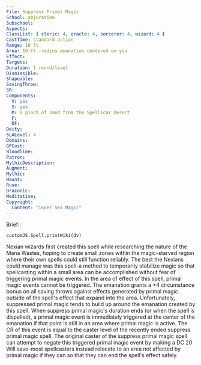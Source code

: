 ```yaml
---
File: Suppress Primal Magic
School: abjuration
Subschool: 
Aspects: 
ClassList: { cleric: 4, oracle: 4, sorcerer: 4, wizard: 4 }
CastTime: standard action
Range: 10 ft.
Area: 10-ft.-radius emanation centered on you
Effect: 
Targets: 
Duration: 1 round/level
Dismissible: 
Shapeable: 
SavingThrow: 
SR: 
Components:
  V: yes
  S: yes
  M: a pinch of sand from the Spellscar Desert
  F: 
  DF: 
Deity: 
SLALevel: 4
Domains: 
GPCost: 
Bloodline: 
Patron: 
MythicDescription: 
Augment: 
Mythic: 
Haunt: 
Ruse: 
Draconic: 
Meditative: 
Copyright:
  Content: "Inner Sea Magic"
---
```

Brief:: 

```dataviewjs
customJS.Spell.printWiki(dv)
```

Nexian wizards first created this spell while researching the nature of the Mana Wastes, hoping to create small zones within the magic-starved region where their own spells could still function reliably. The best the Nexians could manage was this spell-a method to temporarily stabilize magic so that spellcasting within a small area can be accomplished without fear of triggering primal magic events. In the area of effect of this spell, primal magic events cannot be triggered.  The emanation grants a +4 circumstance bonus on all saving throws against effects generated by primal magic outside of the spell's effect that expand into the area.  Unfortunately, suppressed primal magic tends to build up around the emanation created by this spell. When suppress primal magic's duration ends (or when the spell is dispelled), a primal magic event is immediately triggered at the center of the emanation if that point is still in an area where primal magic is active. The CR of this event is equal to the caster level of the recently ended suppress primal magic spell. The original caster of the suppress primal magic spell can attempt to negate this triggered primal magic event by making a DC 20 Will save-most spellcasters instead relocate to an area not affected by primal magic if they can so that they can end the spell's effect safely.
